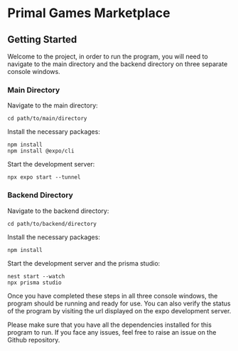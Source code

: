 # Primal Games Marketplace
## Getting Started
Welcome to the project, in order to run the program, you will need to navigate to the main directory and the backend directory on three separate console windows.

### Main Directory
Navigate to the main directory:
```
cd path/to/main/directory
```
Install the necessary packages:
```
npm install
npm install @expo/cli
```
Start the development server:
```
npx expo start --tunnel
```
### Backend Directory
Navigate to the backend directory:
```
cd path/to/backend/directory
```
Install the necessary packages:
```
npm install
```
Start the development server and the prisma studio:
```
nest start --watch
npx prisma studio
```  

Once you have completed these steps in all three console windows, the program should be running and ready for use.
You can also verify the status of the program by visiting the url displayed on the expo development server.

Please make sure that you have all the dependencies installed for this program to run. If you face any issues, feel free to raise an issue on the Github repository.
